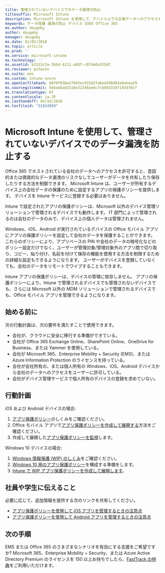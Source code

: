 ```yaml
---
title: 管理されていないデバイスでのデータ漏洩の防止
titlesuffix: Microsoft Intune
description: Microsoft Intune を使用して、デバイス上での企業データへのアクセスを許可し、データ漏洩を防ぎます。
keywords: データ保護 漏洩の防止 デバイス O365 Office 365
ms.author: dougeby
author: dougeby
manager: dougeby
ms.date: 01/02/2018
ms.topic: article
ms.prod: ''
ms.service: microsoft-intune
ms.technology: ''
ms.assetid: b1512c3a-3bbd-4111-a0df-c874a0a335df
ms.reviewer: pchacon
ms.suite: ems
ms.custom: intune-azure
ms.openlocfilehash: b8f0f038a1f093ec93182fa0ee590d83e6ebea29
ms.sourcegitcommit: 5eba4bad151be32346aedc7cbb0333d71934f8cf
ms.translationtype: HT
ms.contentlocale: ja-JP
ms.lasthandoff: 04/16/2018
ms.locfileid: "31024959"
---
```

# <a name="prevent-data-leaks-on-non-managed-devices-using-microsoft-intune"></a>Microsoft Intune を使用して、管理されていないデバイスでのデータ漏洩を防止する

Office 365 でホストされている会社のデータへのアクセスを許可すると、意図的または偶発的なデータ漏洩のリスクなしでユーザーがデータを共有したり保存したりする方法を制御できます。 Microsoft Intune は、ユーザーが所有するデバイス上の会社データの保護のために設定するアプリの保護ポリシーを提供します。 デバイスを Intune サービスに登録する必要はありません。 

Intune で設定されたアプリの保護ポリシーは、Microsoft 以外のデバイス管理ソリューションで管理されるデバイスでも動作します。 IT 部門によって管理されるのは会社のデータのみで、デバイス上の個人データは管理されません。 

Windows、iOS、Android が実行されているデバイスの Office モバイル アプリにアプリの保護ポリシーを設定して会社のデータを保護することができます。 これらのポリシーにより、アプリベースの PIN や会社のデータの暗号化などのポリシー設定だけでなく、ユーザーが管理対象/管理対象外のアプリ間で切り取り、コピー、貼り付け、名前を付けて保存の機能を使用する方法を制限するための詳細な設定もできるようになります。 ユーザーがデバイスを登録していなくても、会社のデータをリモートでワイプすることもできます。 

Intune アプリの保護ポリシーは、デバイスの管理に依存しません。 アプリの保護ポリシーにより、Intune で管理されるデバイスでも管理されないデバイスでも、さらには Microsoft 以外の MDM ソリューションで管理されるデバイスでも、Office モバイル アプリを管理できるようになります。 

## <a name="before-you-begin"></a>始める前に

次の行動計画は、次の要件を満たすことで使用できます。
* 会社が、クラウドに安全に移行する準備ができている。
* 会社が Office 365 Exchange Online、SharePoint Online、OneDrive for Business、または Yammer を使用している。
* 会社が Microsoft 365、Enterprise Mobility + Security (EMS)、または Azure Information Protection のライセンスを持っている。
* 会社が会社所有の、または個人所有の Windows、iOS、Android デバイスから会社のデータへのアクセスをユーザーに許可している。 
* 会社がデバイス管理サービスで個人所有のデバイスの登録を求めていない。 

## <a name="action-plan"></a>行動計画

iOS および Android デバイスの場合: 

1. [アプリ保護ポリシー](app-protection-policy.md)のしくみをご確認ください。
2. Office モバイル アプリで[アプリ保護ポリシーを作成して展開する](app-protection-policies.md)方法をご確認ください。 
3. 作成して展開した[アプリ保護ポリシーを監視](app-protection-policies-monitor.md)します。 

Windows 10 デバイスの場合: 

1. [Windows 情報保護 (WIP) のしくみ](https://docs.microsoft.com/windows/threat-protection/windows-information-protection/protect-enterprise-data-using-wip)をご確認ください。 
2. [Windows 10 用のアプリ保護ポリシー](app-protection-policies-configure-windows-10.md)を構成する準備をします。
3. [Intune で WIP アプリ保護ポリシーを作成して展開します](windows-information-protection-policy-create.md)。

## <a name="what-to-tell-employees-and-students"></a>社員や学生に伝えること

必要に応じて、追加情報を提供する次のリンクを共有してください。 
* [アプリ保護ポリシーを使用して iOS アプリを管理するときの注意点](app-protection-enabled-apps-ios.md)
* [アプリ保護ポリシーを使用して Android アプリを管理するときの注意点](app-protection-enabled-apps-android.md) 

## <a name="next-steps"></a>次の手順

EMS または Office 365 のさまざまなシナリオを有効にする支援をご希望ですか? Microsoft 365、Enterprise Mobility + Security、または Azure Active Directory Premium のライセンスを 150 以上お持ちでしたら、[FastTrack の特典](https://docs.microsoft.com/enterprise-mobility-security/solutions/enterprise-mobility-fasttrack-program)をご利用いただけます。 